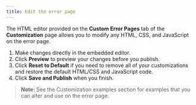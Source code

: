```yaml
---
title: Edit the error page
---
```


The HTML editor provided on the **Custom Error Pages** tab of the **Customization** page allows you to modify any HTML, CSS, and JavaScript on the error page.

1. Make changes directly in the embedded editor. 
2. Click **Preview** to preview your changes before you publish.
3. Click **Reset to Default** if you need to remove all of your customizations and restore the default HTML/CSS and JavaScript code. 
4. Click **Save and Publish** when you finish.

> **Note:** See the <GuideLink link="../customization-examples">Customization examples</GuideLink> section for examples that you can alter and use on the error page.

<NextSectionLink/>
